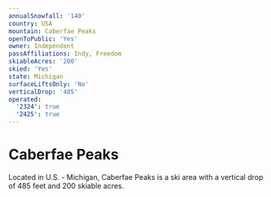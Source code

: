 ```yaml
---
annualSnowfall: '140'
country: USA
mountain: Caberfae Peaks
openToPublic: 'Yes'
owner: Independent
passAffiliations: Indy, Freedom
skiableAcres: '200'
skied: 'Yes'
state: Michigan
surfaceLiftsOnly: 'No'
verticalDrop: '485'
operated:
  '2324': true
  '2425': true
---
```



# Caberfae Peaks

Located in U.S. - Michigan, Caberfae Peaks is a ski area with a vertical drop of 485 feet and 200 skiable acres.
